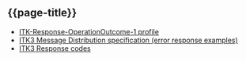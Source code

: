## {{page-title}}

- [ITK-Response-OperationOutcome-1 profile](https://fhir.nhs.uk/STU3/StructureDefinition/ITK-Response-OperationOutcome-1)
- [ITK3 Message Distribution specification (error response examples)](https://nhsconnect.github.io/ITK3-FHIR-Messaging-Distribution/explore_response_examples.html)
- [ITK3 Response codes](https://fhir.nhs.uk/STU3/CodeSystem/ITK-ResponseCodes-1)